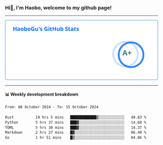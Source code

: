 <!--<h2 align="center"> Hi👋, I'm Haobo, welcome to my github page! </h2>-->
### Hi👋, I'm Haobo, welcome to my github page!
-------

<img href="https://github.com/HaoboGu" src="assets/stats.svg" alt="github stats" /> 

-------

#### 📊 **Weekly development breakdown**
<!--START_SECTION:waka-->

```txt
From: 08 October 2024 - To: 15 October 2024

Rust          19 hrs 5 mins   ████████████▒░░░░░░░░░░░░   49.83 %
Python        5 hrs 37 mins   ███▓░░░░░░░░░░░░░░░░░░░░░   14.68 %
TOML          5 hrs 30 mins   ███▓░░░░░░░░░░░░░░░░░░░░░   14.37 %
Markdown      2 hrs 27 mins   █▓░░░░░░░░░░░░░░░░░░░░░░░   06.40 %
Go            1 hr 51 mins    █▒░░░░░░░░░░░░░░░░░░░░░░░   04.86 %
```

<!--END_SECTION:waka-->
<!--
backup url: https://github-readme-status-dusky-ten.vercel.app/api?username=HaoboGu&count_private=true&show_icons=true&theme=transparent&border_color=2f80ed
-->
<!--
**HaoboGu/HaoboGu** is a ✨ _special_ ✨ repository because its `README.md` (this file) appears on your GitHub profile.

Here are some ideas to get you started:

- 🔭 I’m currently working on AI-assisted programming tools
- 🌱 I’m currently learning ...
- 👯 I’m looking to collaborate on ...
- 🤔 I’m looking for help with ...
- 💬 Ask me about ...
- 📫 How to reach me: ...
- 😄 Pronouns: ...
- ⚡ Fun fact: ...
-->
